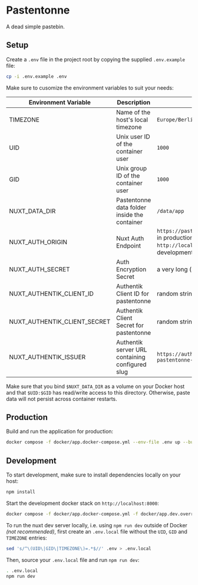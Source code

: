 # Pastentonne

A dead simple pastebin.

## Setup

Create a `.env` file in the project root by copying the supplied `.env.example` file:

```bash
cp -i .env.example .env
```

Make sure to cusomize the environment variables to suit your needs:

| Environment Variable         | Description                                     | Example Value                                                                                               |
|------------------------------|-------------------------------------------------|-------------------------------------------------------------------------------------------------------------|
| TIMEZONE                     | Name of the host's local timezone               | `Europe/Berlin`                                                                                             |
| UID                          | Unix user ID of the container user              | `1000`                                                                                                      |
| GID                          | Unix group ID of the container user             | `1000`                                                                                                      |
| NUXT_DATA_DIR                | Pastentonne data folder inside the container    | `/data/app`                                                                                                 |
| NUXT_AUTH_ORIGIN             | Nuxt Auth Endpoint                              | `https://pastentonne.example.com/api/auth` in production or `http://localhost:8000/api/auth` in development |
| NUXT_AUTH_SECRET             | Auth Encryption Secret                          | a very long (> 64 bytes) random string                                                                      |
| NUXT_AUTHENTIK_CLIENT_ID     | Authentik Client ID for pastentonne             | random string generated by Authentik                                                                        |
| NUXT_AUTHENTIK_CLIENT_SECRET | Authentik Client Secret for pastentonne         | random string generated by Authentik                                                                        |
| NUXT_AUTHENTIK_ISSUER        | Authentik server URL containing configured slug | `https://auth.example.com/application/o/my-pastentonne-slug`                                                |

Make sure that you bind `$NUXT_DATA_DIR` as a volume on your Docker host and that `$UID:$GID`
has read/write access to this directory. Otherwise, paste data will not persist across container restarts.

## Production

Build and run the application for production:

```bash
docker compose -f docker/app.docker-compose.yml --env-file .env up --build --force-recreate --remove-orphans
```

## Development

To start development, make sure to install dependencies locally on your host:

```bash
npm install
```

Start the development docker stack on `http://localhost:8000`:

```bash
docker compose -f docker/app.docker-compose.yml -f docker/app.dev.override.docker-compose.yml --env-file .env up --build --force-recreate --remove-orphans
```

To run the nuxt dev server locally, i.e. using `npm run dev` outside of Docker *(not recommended)*,
first create an `.env.local` file without the `UID`, `GID` and `TIMEZONE` entries:
```bash
sed 's/^\(UID\|GID\|TIMEZONE\)=.*$//' .env > .env.local
```

Then, source your `.env.local` file and run `npm run dev`:
```bash
. .env.local
npm run dev
```
